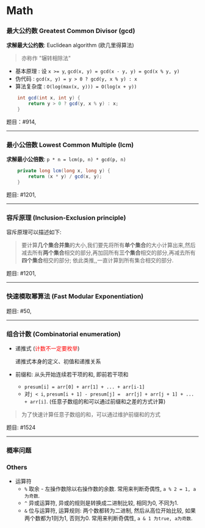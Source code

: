 # Math

### 最大公约数 Greatest Common Divisor (gcd) 

**求解最大公约数**: Euclidean algorithm (欧几里得算法)

> 亦称作 "辗转相除法"

* 基本原理 : 设 `x >= y`, `gcd(x, y) = gcd(x - y, y) = gcd(x % y, y)`
* 伪代码 : `gcd(x, y) = y > 0 ? gcd(y, x % y) : x`
* 算法复杂度 : `O(log(max(x, y))) = O(log(x + y))`

```java
    int gcd(int x, int y) {
        return y > 0 ? gcd(y, x % y) : x;
    }
```

题目：#914,

---

### 最小公倍数 Lowest Common Multiple (lcm)

**求解最小公倍数**: `p * n = lcm(p, n) * gcd(p, n)`

```java
    private long lcm(long x, long y) {
        return (x * y) / gcd(x, y);
    }
```

题目: #1201,

---

### 容斥原理 (Inclusion-Exclusion principle)

容斥原理可以描述如下:

> 要计算**几个集合并集**的大小,我们要先将所有**单个集合**的大小计算出来,然后减去所有**两个集合**相交的部分,再加回所有**三个集合**相交的部分,再减去所有**四个集合**相交的部分;
> 依此类推,,一直计算到所有集合相交的部分.

题目: #1201,

---

### 快速模取幂算法 (Fast Modular Exponentiation)

题目: #50,

---

### 组合计数 (Combinatorial enumeration)

* 递推式 (<font color=red>计数不一定要枚举</font>)

    递推式本身的定义、初值和递推关系

* 前缀和: 从头开始连续若干项的和, 即前若干项和

    * `presum[i] = arr[0] + arr[1] + ... + arr[i-1]`
    * 对`j < i`, `presum[i + 1] - presum[j] =  arr[j] + arr[j + 1] + ... + arr[i]`. (任意子数组的和可以通过前缀和之差的方式计算)

> 为了快速计算任意子数组的和，可以通过维护前缀和的方式

题目: #1524

---

### 概率问题

### Others

* 运算符
    * `%` 取余 - 左操作数除以右操作数的余数. 常用来判断奇偶性, `a % 2 = 1, a为奇数`.
    * `^` 异或运算符, 异或的规则是转换成二进制比较, 相同为0, 不同为1.
    * `&` 位与运算符, 运算规则: 两个数都转为二进制, 然后从高位开始比较, 如果两个数都为1则为1, 否则为0. 
    常用来判断奇偶性, `a & 1 为true, a为奇数`.